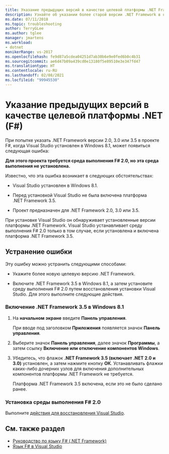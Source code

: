 ```yaml
---
title: Указание предыдущих версий в качестве целевой платформы .NET Framework для F#
description: Узнайте об указании более старой версии .NET Framework в качестве целевой платформы при использовании F# в Visual Studio.
ms.date: 07/11/2018
ms.topic: troubleshooting
author: TerryGLee
ms.author: tglee
manager: jmartens
ms.workload:
- dotnet
monikerRange: vs-2017
ms.openlocfilehash: fe9d87a5cdea04251d7ab30b6e9e0fed6b0c4b31
ms.sourcegitcommit: ae6d47b09a439cd0e13180f5e89510e3e347fd47
ms.translationtype: HT
ms.contentlocale: ru-RU
ms.lasthandoff: 02/08/2021
ms.locfileid: "99945530"
---
```

# <a name="target-older-versions-of-net-f"></a>Указание предыдущих версий в качестве целевой платформы .NET (F#)

При попытке указать .NET Framework версии 2.0, 3.0 или 3.5 в проекте F#, когда Visual Studio установлен в Windows 8.1, может появиться следующая ошибка:

**Для этого проекта требуется среда выполнения F# 2.0, но эта среда выполнения не установлена.**

Известно, что эта ошибка возникает в следующих обстоятельствах:

- Visual Studio установлен в Windows 8.1.

- Перед установкой Visual Studio не была включена платформа .NET Framework 3.5.

- Проект предназначен для .NET Framework 2.0, 3.0 или 3.5.

При установке Visual Studio он обнаруживает установленные версии платформы .NET Framework. Visual Studio устанавливает среду выполнения F# 2.0 только в том случае, если установлена и включена платформа .NET Framework 3.5.

## <a name="resolve-the-error"></a>Устранение ошибки

Эту ошибку можно устранить следующими способами:

- Укажите более новую целевую версию .NET Framework.

- Включите .NET Framework 3.5 в Windows 8.1, а затем установите среду выполнения F# 2.0 путем восстановления установки Visual Studio. Для этого выполните следующие действия.

### <a name="to-enable-the-net-framework-35-on-windows-81"></a>Включение .NET Framework 3.5 в Windows 8.1

1. На **начальном экране** введите **Панель управления**.

   При вводе под заголовком **Приложения** появляется значок **Панель управления**.

2. Выберите значок **Панель управления**, далее значок **Программы**, а затем ссылку **Включение или отключение компонентов Windows**.

3. Убедитесь, что флажок **.NET Framework 3.5 (включает .NET 2.0 и 3.0)** установлен, а затем нажмите кнопку **ОК**. Устанавливать флажки каких-либо дочерних узлов для включения дополнительных компонентов платформы .NET Framework не требуется.

   Платформа .NET Framework 3.5 включена, если это не было сделано ранее.

### <a name="to-install-the-f-20-runtime"></a>Установка среды выполнения F# 2.0

Выполните [действия для восстановления Visual Studio](../install/repair-visual-studio.md).

## <a name="see-also"></a>См. также раздел

- [Руководство по языку F# (.NET Framework)](/dotnet/fsharp/)
- [Язык F# в Visual Studio](fsharp-visual-studio.md)
